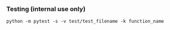 ### Testing (internal use only)

```
python -m pytest -s -v test/test_filename -k function_name
```
